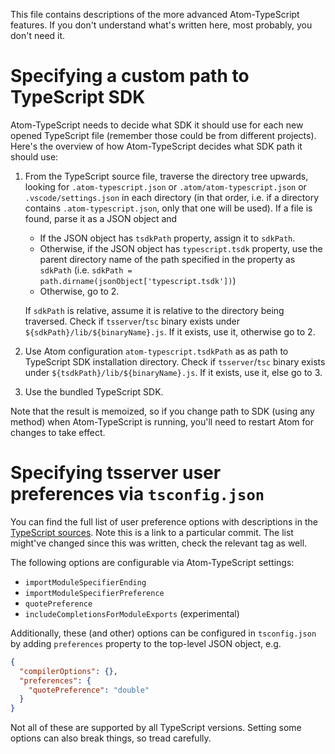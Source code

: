 This file contains descriptions of the more advanced Atom-TypeScript features. If you don't understand what's written here, most probably, you don't need it.

# Specifying a custom path to TypeScript SDK

Atom-TypeScript needs to decide what SDK it should use for each new opened TypeScript file (remember those could be from different projects). Here's the overview of how Atom-TypeScript decides what SDK path it should use:

1. From the TypeScript source file, traverse the directory tree upwards, looking for `.atom-typescript.json` or `.atom/atom-typescript.json` or `.vscode/settings.json` in each directory (in that order, i.e. if a directory contains `.atom-typescript.json`, only that one will be used). If a file is found, parse it as a JSON object and

    - If the JSON object has `tsdkPath` property, assign it to `sdkPath`.
    - Otherwise, if the JSON object has `typescript.tsdk` property, use the parent directory name of the path specified in the property as `sdkPath` (i.e. `sdkPath = path.dirname(jsonObject['typescript.tsdk'])`)
    - Otherwise, go to 2.

    If `sdkPath` is relative, assume it is relative to the directory being traversed. Check if `tsserver`/`tsc` binary exists under `${sdkPath}/lib/${binaryName}.js`. If it exists, use it, otherwise go to 2.

2. Use Atom configuration `atom-typescript.tsdkPath` as as path to TypeScript SDK installation directory. Check if `tsserver`/`tsc` binary exists under `${tsdkPath}/lib/${binaryName}.js`. If it exists, use it, else go to 3.

3. Use the bundled TypeScript SDK.

Note that the result is memoized, so if you change path to SDK (using any method) when Atom-TypeScript is running, you'll need to restart Atom for changes to take effect.

# Specifying tsserver user preferences via `tsconfig.json`

You can find the full list of user preference options with descriptions in the [TypeScript sources](https://github.com/microsoft/TypeScript/blob/68925b66f4e7eb4ef6081cdc7a0f05a0bd874171/lib/protocol.d.ts#L2422). Note this is a link to a particular commit. The list might've changed since this was written, check the relevant tag as well.

The following options are configurable via Atom-TypeScript settings:

* `importModuleSpecifierEnding`
* `importModuleSpecifierPreference`
* `quotePreference`
* `includeCompletionsForModuleExports` (experimental)

Additionally, these (and other) options can be configured in `tsconfig.json` by adding `preferences` property to the top-level JSON object, e.g.

```json
{
  "compilerOptions": {},
  "preferences": {
    "quotePreference": "double"
  }
}
```

Not all of these are supported by all TypeScript versions. Setting some options can also break things, so tread carefully.
